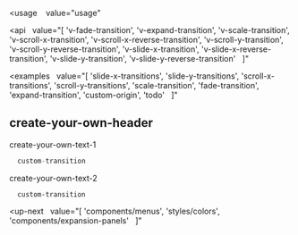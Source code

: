 <usage
   value="usage"
></usage>

<api
  value="[
  'v-fade-transition',
  'v-expand-transition',
  'v-scale-transition',
  'v-scroll-x-transition',
  'v-scroll-x-reverse-transition',
  'v-scroll-y-transition',
  'v-scroll-y-reverse-transition',
  'v-slide-x-transition',
  'v-slide-x-reverse-transition',
  'v-slide-y-transition',
  'v-slide-y-reverse-transition'
  ]"
></api>

<examples
  value="[
  'slide-x-transitions',
  'slide-y-transitions',
  'scroll-x-transitions',
  'scroll-y-transitions',
  'scale-transition',
  'fade-transition',
  'expand-transition',
  'custom-origin',
  'todo'
  ]"
></examples>

## create-your-own-header

create-your-own-text-1

```js
  custom-transition
```

create-your-own-text-2

```stylus
  custom-transition
```

<up-next
  value="[
  'components/menus',
  'styles/colors',
  'components/expansion-panels'
  ]"
></up-next>